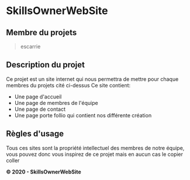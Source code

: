 # SkillsOwnerWebSite

## Membre du projets

> escarrie

## Description du projet

Ce projet est un site internet qui nous permettra de mettre pour chaque membres du projets cité ci-dessus
Ce site contient:

- Une page d'accueil
- Une page de membres de l'équipe
- Une page de contact
- Une page porte follio qui contient nos différente création

## Règles d'usage

Tous ces sites sont la propriété intellectuel des membres de notre équipe, vous pouvez donc vous inspirez de ce projet mais en aucun cas le copier coller

**© 2020 - SkillsOwnerWebSite**

